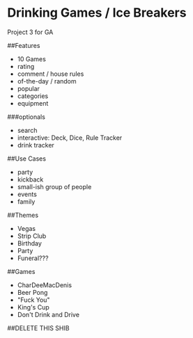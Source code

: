 # Drinking Games / Ice Breakers
Project 3 for GA


##Features

- 10 Games 
- rating 
- comment / house rules
- of-the-day / random
- popular
- categories
- equipment

###optionals
- search
- interactive: Deck, Dice, Rule Tracker
- drink tracker

##Use Cases
- party
- kickback
- small-ish group of people
- events
- family

##Themes
- Vegas
- Strip Club
- Birthday
- Party
- Funeral???

##Games
- CharDeeMacDenis
- Beer Pong
- "Fuck You"
- King's Cup
- Don't Drink and Drive

##DELETE THIS SHIB